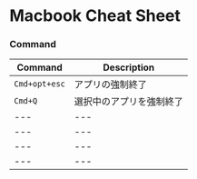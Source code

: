 # Macbook Cheat Sheet
### Command

| Command | Description|
| --- | --- |
| `Cmd+opt+esc` | アプリの強制終了 |
| `Cmd+Q`| 選択中のアプリを強制終了 |
| --- | --- |
| --- | --- |
| --- | --- |
| --- | --- |

